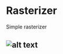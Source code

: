 # Rasterizer
Simple rasterizer

![alt text](https://raw.githubusercontent.com/WBreno9/rasterizer/tree/master/results/print1.png)
----
